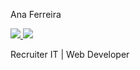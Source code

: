Ana Ferreira 

<div>
    <a href="mailto:anaferreira.itrecruiter@gmail.com" onclick="window.open(this.href); return false;">
        <img src="https://img.shields.io/badge/Gmail-FF69B4?style=for-the-badge&logo=gmail&logoColor=white">
    </a>
    <a href="https://www.linkedin.com/in/anaferreirabezerra" onclick="window.open(this.href); return false;">
        <img src="https://img.shields.io/badge/-LinkedIn-FF69B4?style=for-the-badge&logo=linkedin&logoColor=white">
    </a>   
</div>

Recruiter IT | Web Developer
